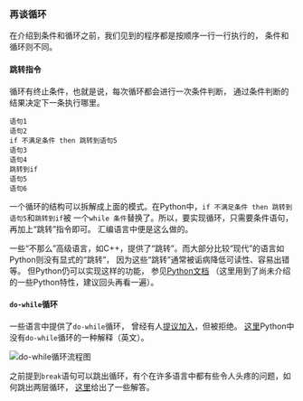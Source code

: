 ### 再谈循环

在介绍到条件和循环之前，我们见到的程序都是按顺序一行一行执行的，
条件和循环则不同。

#### 跳转指令

循环有终止条件，也就是说，每次循环都会进行一次条件判断，
通过条件判断的结果决定下一条执行哪里。
```
语句1
语句2
if 不满足条件 then 跳转到语句5
语句3
语句4
跳转到if
语句5
语句6
```
一个循环的结构可以拆解成上面的模式。在Python中，`if 不满足条件 then 跳转到语句5`和`跳转到if`被
一个`while 条件`替换了。所以，要实现循环，只需要条件语句，再加上“跳转”指令即可。
汇编语言中便是这么做的。

一些“不那么”高级语言，如C++，提供了“跳转”。而大部分比较“现代”的语言如Python则没有显式的“跳转”，
因为这些“跳转”通常被诟病降低可读性、容易出错等。
但Python仍可以实现这样的功能，
参见[Python文档](http://python.usyiyi.cn/documents/python_352/faq/design.html#yiyi-247)
（这里用到了尚未介绍的一些Python特性，建议回头再看一遍）。

#### `do-while`循环

一些语言中提供了`do-while`循环，
曾经有人[提议加入](https://www.python.org/dev/peps/pep-0315/)，但被拒绝。
[这里](https://mail.python.org/pipermail/python-ideas/2013-June/021610.html)Python中没有`do-while`循环的一种解释（英文）。

![`do-while`循环流程图](http://c.biancheng.net/cpp/uploads/allimg/120129/1-120129205201429.gif)

之前提到`break`语句可以跳出循环，有个在许多语言中都有些令人头疼的问题，如何跳出两层循环，
[这里](https://www.zhihu.com/question/37076998)给出了一些解答。
